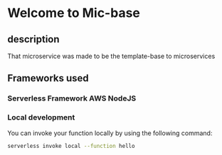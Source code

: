 # Welcome to Mic-base
## description
That microservice was made to be the template-base to microservices

## Frameworks used

### Serverless Framework AWS NodeJS

### Local development

You can invoke your function locally by using the following command:

```bash
serverless invoke local --function hello
```

